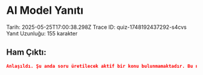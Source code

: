 # AI Model Yanıtı

Tarih: 2025-05-25T17:00:38.298Z
Trace ID: quiz-1748192437292-s4cvs
Yanıt Uzunluğu: 155 karakter

## Ham Çıktı:
```json
Anlaşıldı. Şu anda soru üretilecek aktif bir konu bulunmamaktadır. Bu nedenle, herhangi bir soru üretemem. Lütfen soru üretilecek aktif konuları belirtin.

```
